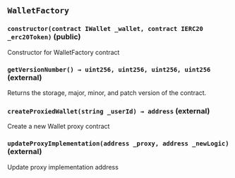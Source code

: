 ## `WalletFactory`






### `constructor(contract IWallet _wallet, contract IERC20 _erc20Token)` (public)

Constructor for WalletFactory contract




### `getVersionNumber() → uint256, uint256, uint256, uint256` (external)

Returns the storage, major, minor, and patch version of the contract.




### `createProxiedWallet(string _userId) → address` (external)

Create a new Wallet proxy contract





### `updateProxyImplementation(address _proxy, address _newLogic)` (external)

Update proxy implementation address






